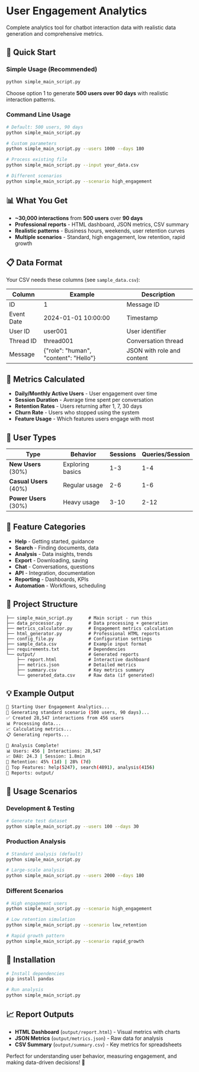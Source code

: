 # User Engagement Analytics

Complete analytics tool for chatbot interaction data with realistic data generation and comprehensive metrics.

## 🚀 Quick Start

### Simple Usage (Recommended)
```bash
python simple_main_script.py
```
Choose option 1 to generate **500 users over 90 days** with realistic interaction patterns.

### Command Line Usage
```bash
# Default: 500 users, 90 days
python simple_main_script.py

# Custom parameters
python simple_main_script.py --users 1000 --days 180

# Process existing file
python simple_main_script.py --input your_data.csv

# Different scenarios
python simple_main_script.py --scenario high_engagement
```

## 📊 What You Get

- **~30,000 interactions** from **500 users** over **90 days**
- **Professional reports** - HTML dashboard, JSON metrics, CSV summary
- **Realistic patterns** - Business hours, weekends, user retention curves
- **Multiple scenarios** - Standard, high engagement, low retention, rapid growth

## 📋 Data Format

Your CSV needs these columns (see `sample_data.csv`):

| Column | Example | Description |
|--------|---------|-------------|
| ID | 1 | Message ID |
| Event Date | 2024-01-01 10:00:00 | Timestamp |
| User ID | user001 | User identifier |
| Thread ID | thread001 | Conversation thread |
| Message | {"role": "human", "content": "Hello"} | JSON with role and content |

## 🎯 Metrics Calculated

- **Daily/Monthly Active Users** - User engagement over time
- **Session Duration** - Average time spent per conversation
- **Retention Rates** - Users returning after 1, 7, 30 days
- **Churn Rate** - Users who stopped using the system
- **Feature Usage** - Which features users engage with most

## 👥 User Types

| Type | Behavior | Sessions | Queries/Session |
|------|----------|----------|-----------------|
| **New Users** (30%) | Exploring basics | 1-3 | 1-4 |
| **Casual Users** (40%) | Regular usage | 2-6 | 1-6 |
| **Power Users** (30%) | Heavy usage | 3-10 | 2-12 |

## 🎨 Feature Categories

- **Help** - Getting started, guidance
- **Search** - Finding documents, data
- **Analysis** - Data insights, trends
- **Export** - Downloading, saving
- **Chat** - Conversations, questions
- **API** - Integration, documentation
- **Reporting** - Dashboards, KPIs
- **Automation** - Workflows, scheduling

## 📁 Project Structure

```
├── simple_main_script.py      # Main script - run this
├── data_processor.py          # Data processing + generation
├── metrics_calculator.py      # Engagement metrics calculation
├── html_generator.py          # Professional HTML reports
├── config_file.py             # Configuration settings
├── sample_data.csv            # Example input format
├── requirements.txt           # Dependencies
└── output/                    # Generated reports
    ├── report.html            # Interactive dashboard
    ├── metrics.json           # Detailed metrics
    ├── summary.csv            # Key metrics summary
    └── generated_data.csv     # Raw data (if generated)
```

## 💡 Example Output

```bash
🚀 Starting User Engagement Analytics...
🎲 Generating standard scenario (500 users, 90 days)...
✅ Created 28,547 interactions from 456 users
📊 Processing data...
📈 Calculating metrics...
📋 Generating reports...

🎉 Analysis Complete!
📊 Users: 456 | Interactions: 28,547
📈 DAU: 24.3 | Session: 1.8min
🔄 Retention: 45% (1d) | 28% (7d)
🎯 Top Features: help(5247), search(4891), analysis(4156)
📁 Reports: output/
```

## 🎯 Usage Scenarios

### Development & Testing
```bash
# Generate test dataset
python simple_main_script.py --users 100 --days 30
```

### Production Analysis
```bash
# Standard analysis (default)
python simple_main_script.py

# Large-scale analysis
python simple_main_script.py --users 2000 --days 180
```

### Different Scenarios
```bash
# High engagement users
python simple_main_script.py --scenario high_engagement

# Low retention simulation
python simple_main_script.py --scenario low_retention

# Rapid growth pattern
python simple_main_script.py --scenario rapid_growth
```

## 🔧 Installation

```bash
# Install dependencies
pip install pandas

# Run analysis
python simple_main_script.py
```

## 📈 Report Outputs

- **HTML Dashboard** (`output/report.html`) - Visual metrics with charts
- **JSON Metrics** (`output/metrics.json`) - Raw data for analysis
- **CSV Summary** (`output/summary.csv`) - Key metrics for spreadsheets

Perfect for understanding user behavior, measuring engagement, and making data-driven decisions! 🎯